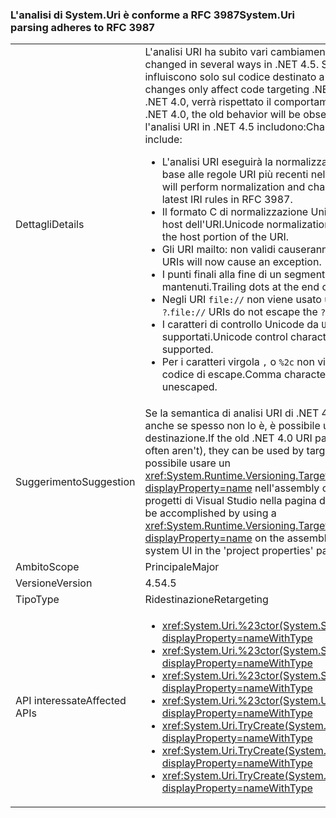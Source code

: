 ### <a name="systemuri-parsing-adheres-to-rfc-3987"></a><span data-ttu-id="de68e-101">L'analisi di System.Uri è conforme a RFC 3987</span><span class="sxs-lookup"><span data-stu-id="de68e-101">System.Uri parsing adheres to RFC 3987</span></span>

|   |   |
|---|---|
|<span data-ttu-id="de68e-102">Dettagli</span><span class="sxs-lookup"><span data-stu-id="de68e-102">Details</span></span>|<span data-ttu-id="de68e-103">L'analisi URI ha subito vari cambiamenti in .NET 4.5.</span><span class="sxs-lookup"><span data-stu-id="de68e-103">URI parsing has changed in several ways in .NET 4.5.</span></span> <span data-ttu-id="de68e-104">Si noti, tuttavia, che queste modifiche influiscono solo sul codice destinato a .NET 4.5.</span><span class="sxs-lookup"><span data-stu-id="de68e-104">Note, however, that these changes only affect code targeting .NET 4.5.</span></span> <span data-ttu-id="de68e-105">Se un file binario è destinato a .NET 4.0, verrà rispettato il comportamento precedente.</span><span class="sxs-lookup"><span data-stu-id="de68e-105">If a binary targets .NET 4.0, the old behavior will be observed.</span></span> <span data-ttu-id="de68e-106">Le modifiche introdotte per l'analisi URI in .NET 4.5 includono:</span><span class="sxs-lookup"><span data-stu-id="de68e-106">Changes to URI parsing in .NET 4.5 include:</span></span><ul><li><span data-ttu-id="de68e-107">L'analisi URI eseguirà la normalizzazione e il controllo dei caratteri in base alle regole URI più recenti nella specifica RFC 3987.</span><span class="sxs-lookup"><span data-stu-id="de68e-107">URI parsing will perform normalization and character checking according to the latest IRI rules in RFC 3987.</span></span></li><li><span data-ttu-id="de68e-108">Il formato C di normalizzazione Unicode verrà applicato solo alla parte host dell'URI.</span><span class="sxs-lookup"><span data-stu-id="de68e-108">Unicode normalization form C will only be performed on the host portion of the URI.</span></span></li><li><span data-ttu-id="de68e-109">Gli URI mailto: non validi causeranno ora un'eccezione.</span><span class="sxs-lookup"><span data-stu-id="de68e-109">Invalid mailto: URIs will now cause an exception.</span></span></li><li><span data-ttu-id="de68e-110">I punti finali alla fine di un segmento di percorso vengono ora mantenuti.</span><span class="sxs-lookup"><span data-stu-id="de68e-110">Trailing dots at the end of a path segment are now preserved.</span></span></li><li><span data-ttu-id="de68e-111">Negli URI <code>file://</code> non viene usato un codice di escape per il carattere <code>?</code>.</span><span class="sxs-lookup"><span data-stu-id="de68e-111"><code>file://</code> URIs do not escape the <code>?</code> character.</span></span></li><li><span data-ttu-id="de68e-112">I caratteri di controllo Unicode da <code>U+0080</code> a <code>U+009F</code> non sono supportati.</span><span class="sxs-lookup"><span data-stu-id="de68e-112">Unicode control characters <code>U+0080</code> through <code>U+009F</code> are not supported.</span></span></li><li><span data-ttu-id="de68e-113">Per i caratteri virgola <code>,</code> o <code>%2c</code> non viene rimosso automaticamente il codice di escape.</span><span class="sxs-lookup"><span data-stu-id="de68e-113">Comma characters <code>,</code> or <code>%2c</code> are not automatically unescaped.</span></span></li></ul>|
|<span data-ttu-id="de68e-114">Suggerimento</span><span class="sxs-lookup"><span data-stu-id="de68e-114">Suggestion</span></span>|<span data-ttu-id="de68e-115">Se la semantica di analisi URI di .NET 4.0 precedente è ancora necessaria, anche se spesso non lo è, è possibile usarla scegliendo .NET 4.0 come destinazione.</span><span class="sxs-lookup"><span data-stu-id="de68e-115">If the old .NET 4.0 URI parsing semantics are necessary (they often aren't), they can be used by targeting .NET 4.0.</span></span> <span data-ttu-id="de68e-116">A tale scopo è possibile usare un <xref:System.Runtime.Versioning.TargetFrameworkAttribute?displayProperty=name> nell'assembly o l'interfaccia utente del sistema di progetti di Visual Studio nella pagina delle proprietà del progetto.</span><span class="sxs-lookup"><span data-stu-id="de68e-116">This can be accomplished by using a <xref:System.Runtime.Versioning.TargetFrameworkAttribute?displayProperty=name> on the assembly, or through Visual Studio's project system UI in the 'project properties' page.</span></span>|
|<span data-ttu-id="de68e-117">Ambito</span><span class="sxs-lookup"><span data-stu-id="de68e-117">Scope</span></span>|<span data-ttu-id="de68e-118">Principale</span><span class="sxs-lookup"><span data-stu-id="de68e-118">Major</span></span>|
|<span data-ttu-id="de68e-119">Versione</span><span class="sxs-lookup"><span data-stu-id="de68e-119">Version</span></span>|<span data-ttu-id="de68e-120">4.5</span><span class="sxs-lookup"><span data-stu-id="de68e-120">4.5</span></span>|
|<span data-ttu-id="de68e-121">Tipo</span><span class="sxs-lookup"><span data-stu-id="de68e-121">Type</span></span>|<span data-ttu-id="de68e-122">Ridestinazione</span><span class="sxs-lookup"><span data-stu-id="de68e-122">Retargeting</span></span>|
|<span data-ttu-id="de68e-123">API interessate</span><span class="sxs-lookup"><span data-stu-id="de68e-123">Affected APIs</span></span>|<ul><li><xref:System.Uri.%23ctor(System.String)?displayProperty=nameWithType></li><li><xref:System.Uri.%23ctor(System.String,System.Boolean)?displayProperty=nameWithType></li><li><xref:System.Uri.%23ctor(System.String,System.UriKind)?displayProperty=nameWithType></li><li><xref:System.Uri.%23ctor(System.Uri,System.String)?displayProperty=nameWithType></li><li><xref:System.Uri.TryCreate(System.String,System.UriKind,System.Uri@)?displayProperty=nameWithType></li><li><xref:System.Uri.TryCreate(System.Uri,System.String,System.Uri@)?displayProperty=nameWithType></li><li><xref:System.Uri.TryCreate(System.Uri,System.Uri,System.Uri@)?displayProperty=nameWithType></li></ul>|

